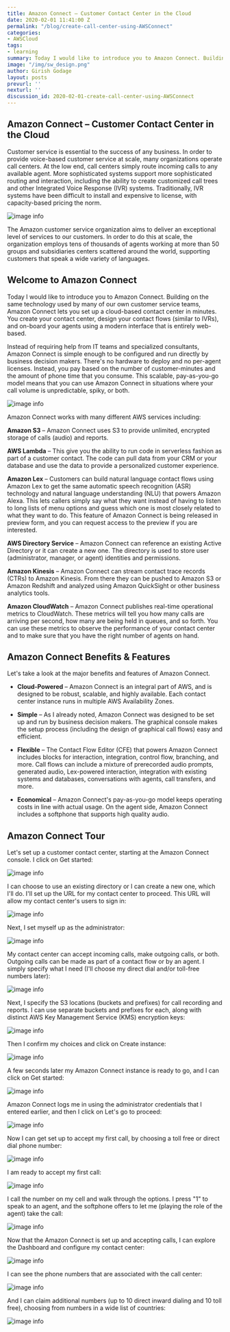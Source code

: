 ```yaml
---
title: Amazon Connect – Customer Contact Center in the Cloud
date: 2020-02-01 11:41:00 Z
permalink: "/blog/create-call-center-using-AWSConnect"
categories:
- AWSCloud
tags:
- learning
summary: Today I would like to introduce you to Amazon Connect. Building on the same technology used by many of our own customer service teams, Amazon Connect lets you set up a cloud-based contact center in minutes. You create your contact center, design your contact flows (similar to IVRs), and on-board your agents using a modern interface that is entirely web-based.
image: "/img/sw_design.png"
author: Girish Godage
layout: posts
prevurl: ''
nexturl: ''
discussion_id: 2020-02-01-create-call-center-using-AWSConnect
---
```


## Amazon Connect – Customer Contact Center in the Cloud

Customer service is essential to the success of any business. In order to provide voice-based customer service at scale, many organizations operate call centers. At the low end, call centers simply route incoming calls to any available agent. More sophisticated systems support more sophisticated routing and interaction, including the ability to create customized call trees and other Integrated Voice Response (IVR) systems. Traditionally, IVR systems have been difficult to install and expensive to license, with capacity-based pricing the norm.


![image info](/img/awscloud/18/call_center_4.png)

The Amazon customer service organization aims to deliver an exceptional level of services to our customers. In order to do this at scale, the organization employs tens of thousands of agents working at more than 50 groups and subsidiaries centers scattered around the world, supporting customers that speak a wide variety of languages.

## Welcome to Amazon Connect

Today I would like to introduce you to Amazon Connect. Building on the same technology used by many of our own customer service teams, Amazon Connect lets you set up a cloud-based contact center in minutes. You create your contact center, design your contact flows (similar to IVRs), and on-board your agents using a modern interface that is entirely web-based.

Instead of requiring help from IT teams and specialized consultants, Amazon Connect is simple enough to be configured and run directly by business decision makers. There's no hardware to deploy and no per-agent licenses. Instead, you pay based on the number of customer-minutes and the amount of phone time that you consume. This scalable, pay-as-you-go model means that you can use Amazon Connect in situations where your call volume is unpredictable, spiky, or both.

![image info](/img/awscloud/18/co_switchboard_2.png)

Amazon Connect works with many different AWS services including:

**Amazon S3** – Amazon Connect uses S3 to provide unlimited, encrypted storage of calls (audio) and reports.

**AWS Lambda** – This give you the ability to run code in serverless fashion as part of a customer contact. The code can pull data from your CRM or your database and use the data to provide a personalized customer experience.

**Amazon Lex** – Customers can build natural language contact flows using Amazon Lex to get the same automatic speech recognition (ASR) technology and natural language understanding (NLU) that powers Amazon Alexa. This lets callers simply say what they want instead of having to listen to long lists of menu options and guess which one is most closely related to what they want to do. This feature of Amazon Connect is being released in preview form, and you can request access to the preview if you are interested.

**AWS Directory Service** – Amazon Connect can reference an existing Active Directory or it can create a new one. The directory is used to store user (administrator, manager, or agent) identities and permissions.

**Amazon Kinesis** – Amazon Connect can stream contact trace records (CTRs) to Amazon Kinesis. From there they can be pushed to Amazon S3 or Amazon Redshift and analyzed using Amazon QuickSight or other business analytics tools.

**Amazon CloudWatch** – Amazon Connect publishes real-time operational metrics to CloudWatch. These metrics will tell you how many calls are arriving per second, how many are being held in queues, and so forth. You can use these metrics to observe the performance of your contact center and to make sure that you have the right number of agents on hand.

## Amazon Connect Benefits & Features
Let's take a look at the major benefits and features of Amazon Connect.

* **Cloud-Powered** – Amazon Connect is an integral part of AWS, and is designed to be robust, scalable, and highly available. Each contact center instance runs in multiple AWS Availability Zones.

* **Simple** – As I already noted, Amazon Connect was designed to be set up and run by business decision makers. The graphical console makes the setup process (including the design of graphical call flows) easy and efficient.

* **Flexible** – The Contact Flow Editor (CFE) that powers Amazon Connect includes blocks for interaction, integration, control flow, branching, and more. Call flows can include a mixture of prerecorded audio prompts, generated audio, Lex-powered interaction, integration with existing systems and databases, conversations with agents, call transfers, and more.

* **Economical** – Amazon Connect's pay-as-you-go model keeps operating costs in line with actual usage. On the agent side, Amazon Connect includes a softphone that supports high quality audio.

## Amazon Connect Tour
Let's set up a customer contact center, starting at the Amazon Connect console. I click on Get started:

![image info](/img/awscloud/18/co_console_splash_1.png)

I can choose to use an existing directory or I can create a new one, which I'll do. I'll set up the URL for my contact center to proceed. This URL will allow my contact center's users to sign in:

![image info](/img/awscloud/18/co_step1_choose_dir_2.png)

Next, I set myself up as the administrator:

![image info](/img/awscloud/18/co_step2_create_admin_2.png)

My contact center can accept incoming calls, make outgoing calls, or both. Outgoing calls can be made as part of a contact flow or by an agent. I simply specify what I need (I'll choose my direct dial and/or toll-free numbers later):

![image info](/img/awscloud/18/co_step3_telephony_1.png)

Next, I specify the S3 locations (buckets and prefixes) for call recording and reports. I can use separate buckets and prefixes for each, along with distinct AWS Key Management Service (KMS) encryption keys:

![image info](/img/awscloud/18/co_step4_storage_2.png)

Then I confirm my choices and click on Create instance:

![image info](/img/awscloud/18/co_review_create_2.png)

A few seconds later my Amazon Connect instance is ready to go, and I can click on Get started:

![image info](/img/awscloud/18/co_success_1.png)

Amazon Connect logs me in using the administrator credentials that I entered earlier, and then I click on Let's go to proceed:

![image info](/img/awscloud/18/co_hello_2.png)

Now I can get set up to accept my first call, by choosing a toll free or direct dial phone number:

![image info](/img/awscloud/18/co_claim_num_2.png)

I am ready to accept my first call:

![image info](/img/awscloud/18/co_softphone_3.png)

I call the number on my cell and walk through the options. I press "1" to speak to an agent, and the softphone offers to let me (playing the role of the agent) take the call:

![image info](/img/awscloud/18/co_softphone_pickup_1.png)

Now that the Amazon Connect is set up and accepting calls, I can explore the Dashboard and configure my contact center:

![image info](/img/awscloud/18/co_dash_1.png)

I can see the phone numbers that are associated with the call center:

![image info](/img/awscloud/18/co_my_phones_1.png)

And I can claim additional numbers (up to 10 direct inward dialing and 10 toll free), choosing from numbers in a wide list of countries:

![image info](/img/awscloud/18/co_claim_num_1.png)




